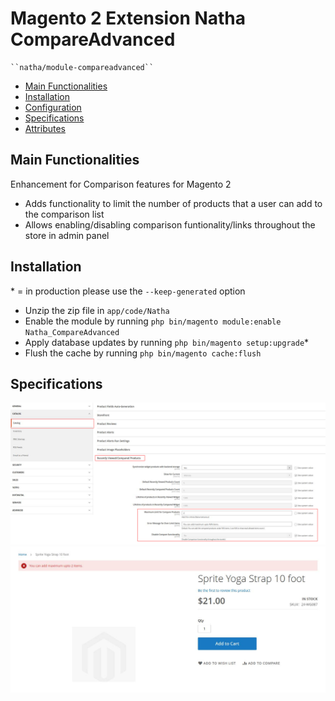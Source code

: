 # Magento 2 Extension Natha CompareAdvanced

    ``natha/module-compareadvanced``

 - [Main Functionalities](#markdown-header-main-functionalities)
 - [Installation](#markdown-header-installation)
 - [Configuration](#markdown-header-configuration)
 - [Specifications](#markdown-header-specifications)
 - [Attributes](#markdown-header-attributes)


## Main Functionalities
Enhancement for Comparison features for Magento 2

- Adds functionality to limit the number of products that a user can add to the comparison list
- Allows enabling/disabling comparison funtionality/links throughout the store in admin panel

## Installation
\* = in production please use the `--keep-generated` option

 - Unzip the zip file in `app/code/Natha`
 - Enable the module by running `php bin/magento module:enable Natha_CompareAdvanced`
 - Apply database updates by running `php bin/magento setup:upgrade`\*
 - Flush the cache by running `php bin/magento cache:flush`


## Specifications

![Backend Configuration](https://github.com/nathaodedara/magento2-compare-products-advanced/blob/main/images/image-configuration.jpg?raw=true)
![Frontend](https://github.com/nathaodedara/magento2-compare-products-advanced/blob/main/images/image-frontend.jpg?raw=true)

